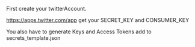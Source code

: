 First create your twitterAccount.

https://apps.twitter.com/app
get your SECRET_KEY and CONSUMER_KEY

You also have to generate Keys and Access Tokens
add to secrets_template.json
